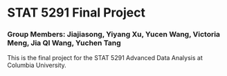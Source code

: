 # STAT 5291 Final Project

### Group Members: Jiajiasong, Yiyang Xu, Yucen Wang, Victoria Meng, Jia QI Wang, Yuchen Tang

This is the final project for the STAT 5291 Advanced Data Analysis at Columbia University. 

